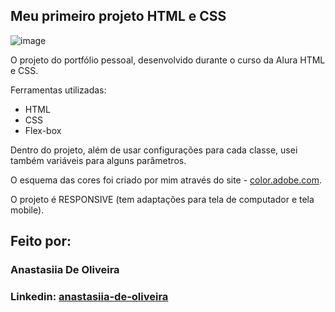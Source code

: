 ## Meu primeiro projeto HTML e CSS
![image](https://raw.githubusercontent.com/AnastasiiadeO/img_load/main/prADOres.png?token=GHSAT0AAAAAACMVIG4ALVUZIOYDOKF2QLSSZNWLWYA)



O projeto do portfólio pessoal, desenvolvido durante o curso da Alura HTML e CSS.

Ferramentas utilizadas:
* HTML
* CSS
* Flex-box

Dentro do projeto, além de usar configurações para cada classe, usei também variáveis para alguns parâmetros.

O esquema das cores foi criado por mim através do site - [color.adobe.com](https://color.adobe.com/).

O projeto é RESPONSIVE (tem adaptações para tela de computador e tela mobile).

## Feito por:

### Anastasiia De Oliveira

### Linkedin: [anastasiia-de-oliveira](https://www.linkedin.com/in/anastasiia-de-oliveira-237686264/)

